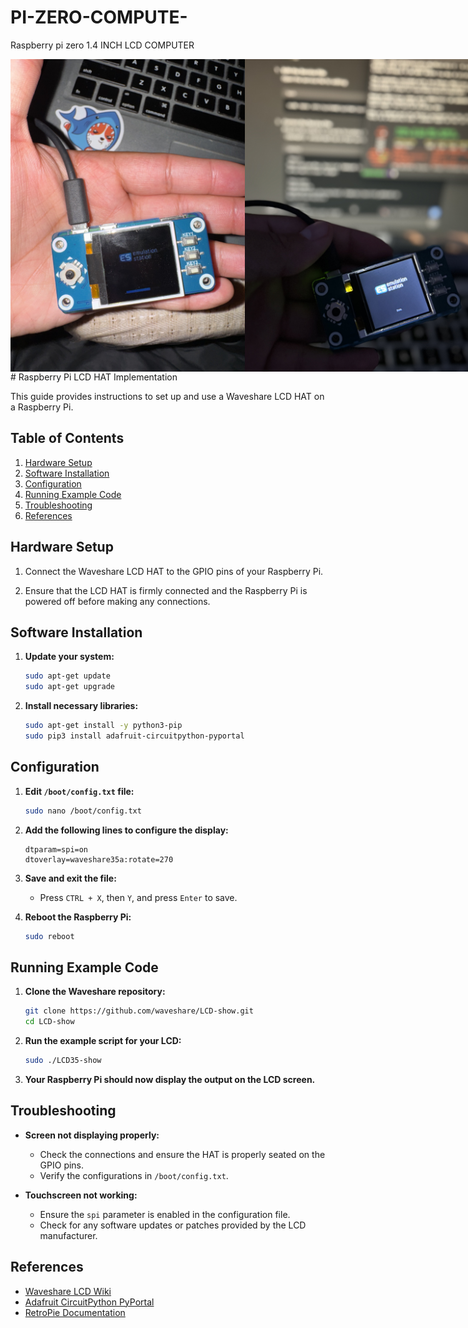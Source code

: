 # PI-ZERO-COMPUTE-
Raspberry pi zero 1.4 INCH LCD COMPUTER 
<div style="display: flex; justify-content: space-around;">
    <img src="3.jpg" alt="Hardware Setup 1" style="width: 500px; height: 500px;"/>
    <img src="2.jpg" alt="Hardware Setup 2" style="width: 500px; height: 500px;"/>
    <img src="1.jpg" alt="Hardware Setup 3" style="width: 500px; height: 500px;"/>
    <img src="5.png" alt="Hardware Setup 2" style="width: 500px; height: 500px;"/>
    <img src="4.png" alt="Hardware Setup 3" style="width: 500px; height: 500px;"/>
</div>
# Raspberry Pi LCD HAT Implementation

This guide provides instructions to set up and use a Waveshare LCD HAT on a Raspberry Pi.

## Table of Contents

1. [Hardware Setup](#hardware-setup)
2. [Software Installation](#software-installation)
3. [Configuration](#configuration)
4. [Running Example Code](#running-example-code)
5. [Troubleshooting](#troubleshooting)
6. [References](#references)

## Hardware Setup

1. Connect the Waveshare LCD HAT to the GPIO pins of your Raspberry Pi.

2. Ensure that the LCD HAT is firmly connected and the Raspberry Pi is powered off before making any connections.

## Software Installation

1. **Update your system:**
    ```bash
    sudo apt-get update
    sudo apt-get upgrade
    ```

2. **Install necessary libraries:**
    ```bash
    sudo apt-get install -y python3-pip
    sudo pip3 install adafruit-circuitpython-pyportal
    ```

## Configuration

1. **Edit `/boot/config.txt` file:**
    ```bash
    sudo nano /boot/config.txt
    ```
   
2. **Add the following lines to configure the display:**
    ```text
    dtparam=spi=on
    dtoverlay=waveshare35a:rotate=270
    ```

3. **Save and exit the file:**
    - Press `CTRL + X`, then `Y`, and press `Enter` to save.

4. **Reboot the Raspberry Pi:**
    ```bash
    sudo reboot
    ```

## Running Example Code

1. **Clone the Waveshare repository:**
    ```bash
    git clone https://github.com/waveshare/LCD-show.git
    cd LCD-show
    ```

2. **Run the example script for your LCD:**
    ```bash
    sudo ./LCD35-show
    ```

3. **Your Raspberry Pi should now display the output on the LCD screen.**

## Troubleshooting

- **Screen not displaying properly:**
    - Check the connections and ensure the HAT is properly seated on the GPIO pins.
    - Verify the configurations in `/boot/config.txt`.

- **Touchscreen not working:**
    - Ensure the `spi` parameter is enabled in the configuration file.
    - Check for any software updates or patches provided by the LCD manufacturer.

## References

- [Waveshare LCD Wiki](https://www.waveshare.com/wiki/Main_Page)
- [Adafruit CircuitPython PyPortal](https://github.com/adafruit/Adafruit_CircuitPython_PyPortal)
- [RetroPie Documentation](https://retropie.org.uk/docs/)

